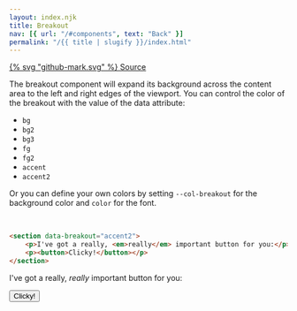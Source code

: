 ```yaml
---
layout: index.njk
title: Breakout
nav: [{ url: "/#components", text: "Back" }]
permalink: "/{{ title | slugify }}/index.html"
---
```


<a href="https://github.com/iamschulz/ssstyles/blob/main/css/breakout.css" data-button>{% svg "github-mark.svg" %} Source</a>

The breakout component will expand its background across the content area to the left and right edges of the viewport. You can control the color of the breakout with the value of the data attribute:

-   `bg`
-   `bg2`
-   `bg3`
-   `fg`
-   `fg2`
-   `accent`
-   `accent2`

Or you can define your own colors by setting `--col-breakout` for the background color and `color` for the font.

<br>

```html
<section data-breakout="accent2">
	<p>I've got a really, <em>really</em> important button for you:</p>
	<p><button>Clicky!</button></p>
</section>
```

<section data-breakout="accent2">
    <p>I've got a really, <em>really</em> important button for you:</p>
    <p><button>Clicky!</button></p>
</section>
